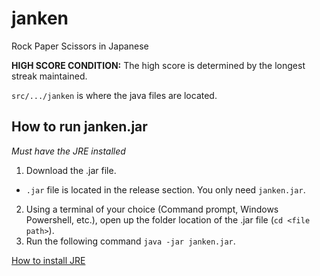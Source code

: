 # janken
Rock Paper Scissors in Japanese


**HIGH SCORE CONDITION:** The high score is determined by the longest streak maintained.


`src/.../janken` is where the java files are located. 

## How to run janken.jar
*Must have the JRE installed*
1. Download the .jar file.
  * `.jar` file is located in the release section. You only need `janken.jar`.
2. Using a terminal of your choice (Command prompt, Windows Powershell, etc.), open up the folder location of the .jar file (`cd <file path>`).
4. Run the following command `java -jar janken.jar`.

[How to install JRE](https://support.quest.com/kb/4229374/jre-version-1-8-or-above-installation-for-microsoft-windows "JRE installation for Windows")

